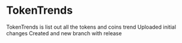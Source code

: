 # TokenTrends
TokenTrends is list out all the tokens and coins trend
Uploaded initial changes
Created and new branch with release
